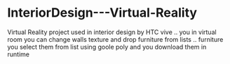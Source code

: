 # InteriorDesign---Virtual-Reality
Virtual Reality project used in interior design by HTC vive .. you in virtual room you can change walls texture and drop furniture from lists .. furniture you select them from list using goole poly and you download them in runtime
